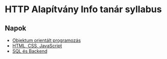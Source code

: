 # HTTP Alapítvány Info tanár syllabus

## Napok

- [Objektum orientált programozás](oo.md)
- [HTML, CSS, JavaScript](frontend.md)
- [SQL és Backend](sql.md)
